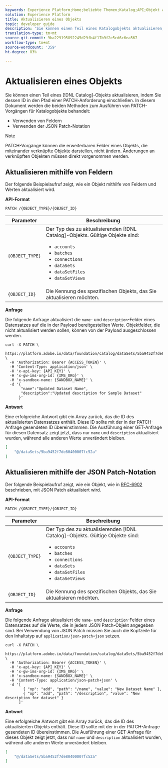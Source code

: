 ```yaml
---
keywords: Experience Platform;Home;beliebte Themen;Katalog;API;Objekt aktualisieren
solution: Experience Platform
title: Aktualisieren eines Objekts
topic: developer guide
description: 'Sie können einen Teil eines Katalogobjekts aktualisieren, indem Sie dessen ID in den Pfad einer PATCH-Anfrage einschließen. Dieses Dokument umfasst die Verwendung von Feldern und die Verwendung der JSON-Patch-Notation zum PATCH von Katalogobjekten. '
translation-type: tm+mt
source-git-commit: 9ba229195892245d29fb4f17b9f2e5cd6c6ea567
workflow-type: tm+mt
source-wordcount: '359'
ht-degree: 83%

---
```



# Aktualisieren eines Objekts

Sie können einen Teil eines [!DNL Catalog]-Objekts aktualisieren, indem Sie dessen ID in den Pfad einer PATCH-Anforderung einschließen. In diesem Dokument werden die beiden Methoden zum Ausführen von PATCH-Vorgängen für Katalogobjekte behandelt:

* Verwenden von Feldern
* Verwenden der JSON Patch-Notation

>[!NOTE]
>
> PATCH-Vorgänge können die erweiterbaren Felder eines Objekts, die miteinander verknüpfte Objekte darstellen, nicht ändern. Änderungen an verknüpften Objekten müssen direkt vorgenommen werden.

## Aktualisieren mithilfe von Feldern

Der folgende Beispielaufruf zeigt, wie ein Objekt mithilfe von Feldern und Werten aktualisiert wird.

**API-Format**

```http
PATCH /{OBJECT_TYPE}/{OBJECT_ID}
```

| Parameter | Beschreibung |
| --- | --- |
| `{OBJECT_TYPE}` | Der Typ des zu aktualisierenden [!DNL Catalog]-Objekts. Gültige Objekte sind: <ul><li>`accounts`</li><li>`batches`</li><li>`connections`</li><li>`dataSets`</li><li>`dataSetFiles`</li><li>`dataSetViews`</li></ul> |
| `{OBJECT_ID}` | Die Kennung des spezifischen Objekts, das Sie aktualisieren möchten. |

**Anfrage**

Die folgende Anfrage aktualisiert die `name`- und `description`-Felder eines Datensatzes auf die in der Payload bereitgestellten Werte. Objektfelder, die nicht aktualisiert werden sollen, können von der Payload ausgeschlossen werden.

```shell
curl -X PATCH \
  https://platform.adobe.io/data/foundation/catalog/dataSets/5ba9452f7de80400007fc52a \
  -H 'Authorization: Bearer {ACCESS_TOKEN}' \
  -H 'Content-Type: application/json' \
  -H 'x-api-key: {API_KEY}' \
  -H 'x-gw-ims-org-id: {IMS_ORG}' \
  -H 'x-sandbox-name: {SANDBOX_NAME}' \
  -d '{
       "name":"Updated Dataset Name",
       "description":"Updated description for Sample Dataset"
      }'
```

**Antwort**

Eine erfolgreiche Antwort gibt ein Array zurück, das die ID des aktualisierten Datensatzes enthält. Diese ID sollte mit der in der PATCH-Anfrage gesendeten ID übereinstimmen. Die Ausführung einer GET-Anfrage für diesen Datensatz zeigt jetzt, dass nur `name` und `description` aktualisiert wurden, während alle anderen Werte unverändert bleiben.

```json
[
    "@/dataSets/5ba9452f7de80400007fc52a"
]
```

## Aktualisieren mithilfe der JSON Patch-Notation

Der folgende Beispielaufruf zeigt, wie ein Objekt, wie in [RFC-6902](https://tools.ietf.org/html/rfc6902) beschrieben, mit JSON Patch aktualisiert wird.

<!-- (Include once API fundamentals guide is published) 

For more information on JSON Patch syntax, see the [API fundamentals guide](). 

-->

**API-Format**

```http
PATCH /{OBJECT_TYPE}/{OBJECT_ID}
```

| Parameter | Beschreibung |
| --- | --- |
| `{OBJECT_TYPE}` | Der Typ des zu aktualisierenden [!DNL Catalog]-Objekts. Gültige Objekte sind: <ul><li>`accounts`</li><li>`batches`</li><li>`connections`</li><li>`dataSets`</li><li>`dataSetFiles`</li><li>`dataSetViews`</li></ul> |
| `{OBJECT_ID}` | Die Kennung des spezifischen Objekts, das Sie aktualisieren möchten. |

**Anfrage**

Die folgende Anfrage aktualisiert die `name`- und `description`-Felder eines Datensatzes auf die Werte, die in jedem JSON Patch-Objekt angegeben sind. Bei Verwendung von JSON Patch müssen Sie auch die Kopfzeile für den Inhaltstyp auf `application/json-patch+json` setzen.

```shell
curl -X PATCH \
  https://platform.adobe.io/data/foundation/catalog/dataSets/5ba9452f7de80400007fc52a \
  -H 'Authorization: Bearer {ACCESS_TOKEN}' \
  -H 'x-api-key: {API_KEY}' \
  -H 'x-gw-ims-org-id: {IMS_ORG}' \
  -H 'x-sandbox-name: {SANDBOX_NAME}' \
  -H 'Content-Type: application/json-patch+json' \
  -d '[
        { "op": "add", "path": "/name", "value": "New Dataset Name" },
        { "op": "add", "path": "/description", "value": "New description for dataset" }
      ]'
```

**Antwort**

Eine erfolgreiche Antwort gibt ein Array zurück, das die ID des aktualisierten Objekts enthält. Diese ID sollte mit der in der PATCH-Anfrage gesendeten ID übereinstimmen. Die Ausführung einer GET-Anfrage für dieses Objekt zeigt jetzt, dass nur `name` und `description` aktualisiert wurden, während alle anderen Werte unverändert bleiben.

```json
[
    "@/dataSets/5ba9452f7de80400007fc52a"
]
```
